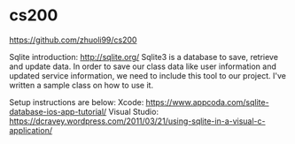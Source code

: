 # cs200
https://github.com/zhuoli99/cs200


Sqlite introduction: http://sqlite.org/
Sqlite3 is a database to save, retrieve and update data.
In order to save our class data like user information and updated service information, we need to include this tool to our project.
I've written a sample class on how to use it.

Setup instructions are below:
Xcode: https://www.appcoda.com/sqlite-database-ios-app-tutorial/
Visual Studio: https://dcravey.wordpress.com/2011/03/21/using-sqlite-in-a-visual-c-application/

